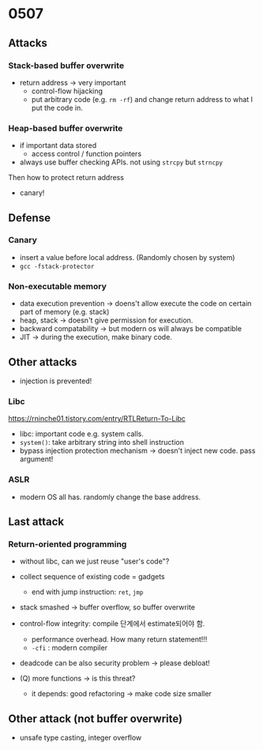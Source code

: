 # 0507

## Attacks

### Stack-based buffer overwrite

- return address -> very important
  - control-flow hijacking
  - put arbitrary code (e.g. `rm -rf`) and change return address to what I put the code in.

### Heap-based buffer overwrite

- if important data stored
  - access control / function pointers
- always use buffer checking APIs. not using `strcpy` but `strncpy`

Then how to protect return address
- canary!

## Defense

### Canary

- insert a value before local address. (Randomly chosen by system)
- `gcc -fstack-protector` 

### Non-executable memory

- data execution prevention -> doens't allow execute the code on certain part of memory (e.g. stack)
- heap, stack -> doesn't give permission for execution.
- backward compatability -> but modern os will always be compatible
- JIT -> during the execution, make binary code.

## Other attacks

- injection is prevented!

### Libc

https://rninche01.tistory.com/entry/RTLReturn-To-Libc

- libc: important code e.g. system calls.
- `system()`: take arbitrary string into shell instruction
- bypass injection protection mechanism -> doesn't inject new code. pass argument!

### ASLR

- modern OS all has. randomly change the base address.

## Last attack

### Return-oriented programming

- without libc, can we just reuse "user's code"?
- collect sequence of existing code = gadgets
  - end with jump instruction: `ret`, `jmp`
- stack smashed -> buffer overflow, so buffer overwrite

- control-flow integrity: compile 단계에서 estimate되어야 함.
  - performance overhead. How many return statement!!!
  - `-cfi` : modern compiler
- deadcode can be also security problem -> please debloat!
- (Q) more functions -> is this threat?
  - it depends: good refactoring -> make code size smaller

## Other attack (not buffer overwrite)

- unsafe type casting, integer overflow